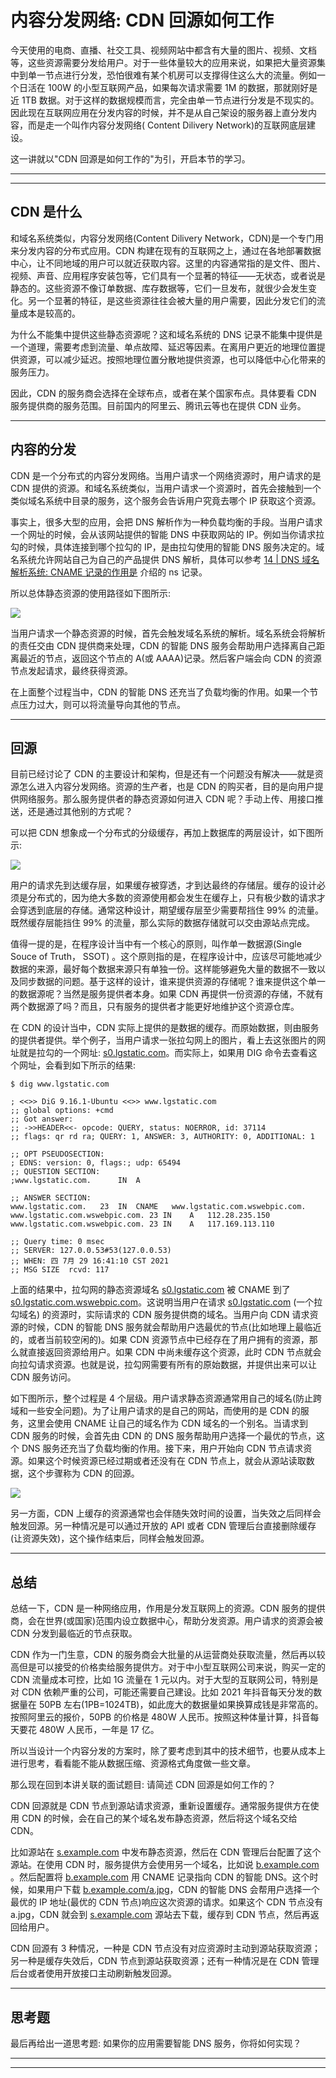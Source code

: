 # 内容分发网络: CDN 回源如何工作

今天使用的电商、直播、社交工具、视频网站中都含有大量的图片、视频、文档等，这些资源需要分发给用户。对于一些体量较大的应用来说，如果把大量资源集中到单一节点进行分发，恐怕很难有某个机房可以支撑得住这么大的流量。例如一个日活在 100W
的小型互联网产品，如果每次请求需要 1M 的数据，那就刚好是近 1TB 数据。对于这样的数据规模而言，完全由单一节点进行分发是不现实的。因此现在互联网应用在分发内容的时候，并不是从自己架设的服务器上直分发内容，而是走一个叫作内容分发网络(
Content Dilivery Network)的互联网底层建设。

这一讲就以"CDN 回源是如何工作的"为引，开启本节的学习。

---
---

## CDN 是什么

和域名系统类似，内容分发网络(Content Dilivery Network，CDN)是一个专门用来分发内容的分布式应用。CDN
构建在现有的互联网之上，通过在各地部署数据中心，让不同地域的用户可以就近获取内容。这里的内容通常指的是文件、图片、视频、声音、应用程序安装包等，它们具有一个显著的特征——无状态，或者说是静态的。这些资源不像订单数据、库存数据等，它们一旦发布，就很少会发生变化。另一个显著的特征，是这些资源往往会被大量的用户需要，因此分发它们的流量成本是较高的。

为什么不能集中提供这些静态资源呢？这和域名系统的 DNS 记录不能集中提供是一个道理，需要考虑到流量、单点故障、延迟等因素。在离用户更近的地理位置提供资源，可以减少延迟。按照地理位置分散地提供资源，也可以降低中心化带来的服务压力。

因此，CDN 的服务商会选择在全球布点，或者在某个国家布点。具体要看 CDN 服务提供商的服务范围。目前国内的阿里云、腾讯云等也在提供 CDN 业务。

---

## 内容的分发

CDN 是一个分布式的内容分发网络。当用户请求一个网络资源时，用户请求的是 CDN 提供的资源。和域名系统类似，当用户请求一个资源时，首先会接触到一个类似域名系统中目录的服务，这个服务会告诉用户究竟去哪个 IP 获取这个资源。

事实上，很多大型的应用，会把 DNS 解析作为一种负载均衡的手段。当用户请求一个网址的时候，会从该网站提供的智能 DNS 中获取网站的 IP。例如当你请求拉勾的时候，具体连接到哪个拉勾的 IP，是由拉勾使用的智能 DNS
服务决定的。域名系统允许网站自己为自己的产品提供 DNS 解析，具体可以参考 [14 | DNS 域名解析系统: CNAME 记录的作用是](lecture_14.md) 介绍的 ns 记录。

所以总体静态资源的使用路径如下图所示:

![](../../images/module_4/15_1.png)

当用户请求一个静态资源的时候，首先会触发域名系统的解析。域名系统会将解析的责任交由 CDN 提供商来处理，CDN 的智能 DNS 服务会帮助用户选择离自己距离最近的节点，返回这个节点的 A(或 AAAA)记录。然后客户端会向 CDN
的资源节点发起请求，最终获得资源。

在上面整个过程当中，CDN 的智能 DNS 还充当了负载均衡的作用。如果一个节点压力过大，则可以将流量导向其他的节点。

---

## 回源

目前已经讨论了 CDN 的主要设计和架构，但是还有一个问题没有解决——就是资源怎么进入内容分发网络。资源的生产者，也是 CDN 的购买者，目的是向用户提供网络服务。那么服务提供者的静态资源如何进入 CDN
呢？手动上传、用接口推送，还是通过其他别的方式呢？

可以把 CDN 想象成一个分布式的分级缓存，再加上数据库的两层设计，如下图所示:

![](../../images/module_4/15_2.png)

用户的请求先到达缓存层，如果缓存被穿透，才到达最终的存储层。缓存的设计必须是分布式的，因为绝大多数的资源使用都会发生在缓存上，只有极少数的请求才会穿透到底层的存储。通常这种设计，期望缓存层至少需要帮挡住 99% 的流量。既然缓存层能挡住
99% 的流量，那么实际的数据存储就可以交由源站点完成。

值得一提的是，在程序设计当中有一个核心的原则，叫作单一数据源(Single Souce of Truth， SSOT)
。这个原则指的是，在程序设计中，应该尽可能地减少数据的来源，最好每个数据来源只有单独一份。这样能够避免大量的数据不一致以及同步数据的问题。基于这样的设计，谁来提供资源的存储呢？谁来提供这个单一的数据源呢？当然是服务提供者本身。如果 CDN
再提供一份资源的存储，不就有两个数据源了吗？而且，只有服务的提供者才能更好地维护这个资源仓库。

在 CDN 的设计当中，CDN
实际上提供的是数据的缓存。而原始数据，则由服务的提供者提供。举个例子，当用户请求一张拉勾网上的图片，看上去这张图片的网址就是拉勾的一个网址: [s0.lgstatic.com](s0.lgstatic.com)。而实际上，如果用 DIG
命令去查看这个网址，会看到如下所示的结果:

```shell
$ dig www.lgstatic.com

; <<>> DiG 9.16.1-Ubuntu <<>> www.lgstatic.com
;; global options: +cmd
;; Got answer:
;; ->>HEADER<<- opcode: QUERY, status: NOERROR, id: 37114
;; flags: qr rd ra; QUERY: 1, ANSWER: 3, AUTHORITY: 0, ADDITIONAL: 1

;; OPT PSEUDOSECTION:
; EDNS: version: 0, flags:; udp: 65494
;; QUESTION SECTION:
;www.lgstatic.com.		IN	A

;; ANSWER SECTION:
www.lgstatic.com.	23	IN	CNAME	www.lgstatic.com.wswebpic.com.
www.lgstatic.com.wswebpic.com. 23 IN	A	112.28.235.150
www.lgstatic.com.wswebpic.com. 23 IN	A	117.169.113.110

;; Query time: 0 msec
;; SERVER: 127.0.0.53#53(127.0.0.53)
;; WHEN: 四 7月 29 16:41:10 CST 2021
;; MSG SIZE  rcvd: 117

```

上面的结果中，拉勾网的静态资源域名 [s0.lgstatic.com](s0.lgstatic.com) 被 CNAME
到了[s0.lgstatic.com.wswebpic.com](s0.lgstatic.com.wswebpic.com)。这说明当用户在请求 [s0.lgstatic.com](s0.lgstatic.com) (一个拉勾域名)
的资源时，实际请求的 CDN 服务提供商的域名。当用户向 CDN 请求资源的时候，CDN 的智能 DNS 服务就会帮助用户选最优的节点(比如地理上最临近的，或者当前较空闲的)。如果 CDN
资源节点中已经存在了用户拥有的资源，那么就直接返回资源给用户。如果 CDN 中尚未缓存这个资源，此时 CDN 节点就会向拉勾请求资源。也就是说，拉勾网需要有所有的原始数据，并提供出来可以让 CDN 服务访问。

如下图所示，整个过程是 4 个层级。用户请求静态资源通常用自己的域名(防止跨域和一些安全问题)。为了让用户请求的是自己的网站，而使用的是 CDN 的服务，这里会使用 CNAME 让自己的域名作为 CDN 域名的一个别名。当请求到 CDN
服务的时候，会首先由 CDN 的 DNS 服务帮助用户选择一个最优的节点，这个 DNS 服务还充当了负载均衡的作用。接下来，用户开始向 CDN 节点请求资源。如果这个时候资源已经过期或者还没有在 CDN
节点上，就会从源站读取数据，这个步骤称为 CDN 的回源。

![](../../images/module_4/15_3.png)

另一方面，CDN 上缓存的资源通常也会伴随失效时间的设置，当失效之后同样会触发回源。另一种情况是可以通过开放的 API 或者 CDN 管理后台直接删除缓存(让资源失效)，这个操作结束后，同样会触发回源。

---

## 总结

总结一下，CDN 是一种网络应用，作用是分发互联网上的资源。CDN 服务的提供商，会在世界(或国家)范围内设立数据中心，帮助分发资源。用户请求的资源会被 CDN 分发到最临近的节点获取。

CDN 作为一门生意，CDN 的服务商会大批量的从运营商处获取流量，然后再以较高但是可以接受的价格卖给服务提供方。对于中小型互联网公司来说，购买一定的 CDN 流量成本可控，比如 1G 流量在 1 元以内。对于大型的互联网公司，特别是对
CDN 依赖严重的公司，可能还需要自己建设。比如 2021 年抖音每天分发的数据量在 50PB 左右(1PB=1024TB)，如此庞大的数据量如果换算成钱是非常高的。按照阿里云的报价，50PB 的价格是 480W
人民币。按照这种体量计算，抖音每天要花 480W 人民币，一年是 17 亿。

所以当设计一个内容分发的方案时，除了要考虑到其中的技术细节，也要从成本上进行思考，看看能不能从数据压缩、资源格式角度做一些文章。

那么现在回到本讲关联的面试题目: 请简述 CDN 回源是如何工作的？

CDN 回源就是 CDN 节点到源站请求资源，重新设置缓存。通常服务提供方在使用 CDN 的时候，会在自己的某个域名发布静态资源，然后将这个域名交给 CDN。

比如源站在 [s.example.com](s.example.com) 中发布静态资源，然后在 CDN 管理后台配置了这个源站。在使用 CDN
时，服务提供方会使用另一个域名，比如说 [b.example.com](b.example.com) 。然后配置将 [b.example.com](b.example.com) 用 CNAME 记录指向 CDN 的智能
DNS。这个时候，如果用户下载 [b.example.com/a.jpg](b.example.com/a.jpg)，CDN 的智能 DNS 会帮用户选择一个最优的 IP 地址(最优的 CDN 节点)响应这次资源的请求。如果这个 CDN
节点没有 a.jpg，CDN 就会到 [s.example.com](s.example.com) 源站去下载，缓存到 CDN 节点，然后再返回给用户。

CDN 回源有 3 种情况，一种是 CDN 节点没有对应资源时主动到源站获取资源；另一种是缓存失效后，CDN 节点到源站获取资源；还有一种情况是在 CDN 管理后台或者使用开放接口主动刷新触发回源。

---

## 思考题

最后再给出一道思考题: 如果你的应用需要智能 DNS 服务，你将如何实现？

---
---

